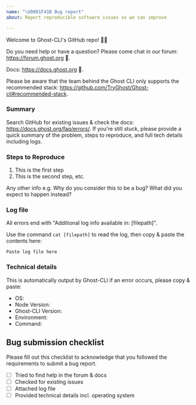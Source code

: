 ```yaml
---
name: "\U0001F41B Bug report"
about: Report reproducible software issues so we can improve

---
```


Welcome to Ghost-CLI's GitHub repo! 👋🎉

Do you need help or have a question? Please come chat in our forum: https://forum.ghost.org 👫.

Docs: https://docs.ghost.org 📖.

Please be aware that the team behind the Ghost CLI only supports the recommended stack: https://github.com/TryGhost/Ghost-cli#recommended-stack.

### Summary

Search GitHub for existing issues & check the docs: https://docs.ghost.org/faq/errors/. If you're still stuck, please provide a quick summary of the problem, steps to reproduce, and full tech details including logs.

### Steps to Reproduce

1. This is the first step
2. This is the second step, etc.

Any other info e.g. Why do you consider this to be a bug? What did you expect to happen instead?

### Log file

All errors end with "Additional log info available in: [filepath]".

Use the command `cat [filepath]` to read the log, then copy & paste the contents here:

```
Paste log file here
```

### Technical details

This is automatically output by Ghost-CLI if an error occurs, please copy & paste:

* OS:
* Node Version:
* Ghost-CLI Version:
* Environment:
* Command:

## Bug submission checklist

Please fill out this checklist to acknowledge that you followed the requirements to submit a bug report.

- [ ] Tried to find help in the forum & docs
- [ ] Checked for existing issues
- [ ] Attached log file
- [ ] Provided technical details incl. operating system
